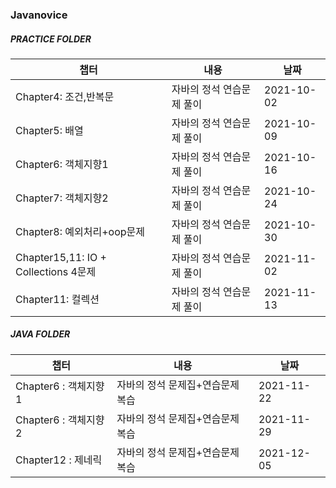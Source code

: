 
### Javanovice


##### PRACTICE FOLDER

|챕터|내용|날짜|  
|------|------|--------|
|Chapter4: 조건,반복문|자바의 정석 연습문제 풀이|2021-10-02|
|Chapter5: 배열|자바의 정석 연습문제 풀이|2021-10-09|
|Chapter6: 객체지향1|자바의 정석 연습문제 풀이|2021-10-16|
|Chapter7: 객체지향2|자바의 정석 연습문제 풀이|2021-10-24|
|Chapter8: 예외처리+oop문제|자바의 정석 연습문제 풀이|2021-10-30|
|Chapter15,11: IO + Collections 4문제|자바의 정석 연습문제 풀이|2021-11-02|
|Chapter11: 컬렉션|자바의 정석 연습문제 풀이|2021-11-13|


##### JAVA FOLDER

|챕터|내용|날짜|  
|------|------|--------|
|Chapter6 : 객체지향1|자바의 정석 문제집+연습문제 복습|2021-11-22|
|Chapter6 : 객체지향2|자바의 정석 문제집+연습문제 복습|2021-11-29|
|Chapter12 : 제네릭|자바의 정석 문제집+연습문제 복습|2021-12-05|
